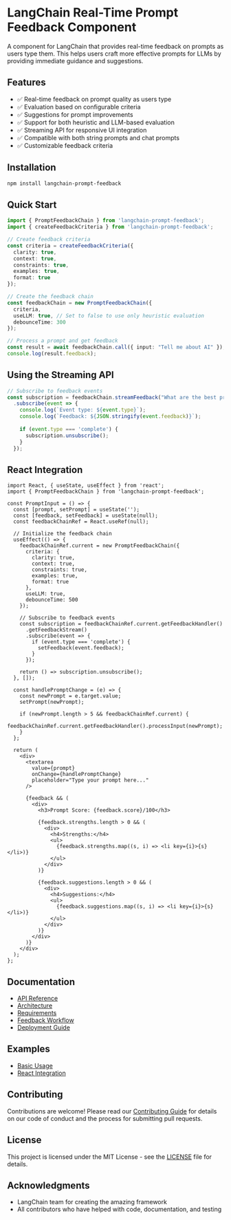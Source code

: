 # LangChain Real-Time Prompt Feedback Component

A component for LangChain that provides real-time feedback on prompts as users type them. This helps users craft more effective prompts for LLMs by providing immediate guidance and suggestions.


## Features

- ✅ Real-time feedback on prompt quality as users type
- ✅ Evaluation based on configurable criteria
- ✅ Suggestions for prompt improvements
- ✅ Support for both heuristic and LLM-based evaluation
- ✅ Streaming API for responsive UI integration
- ✅ Compatible with both string prompts and chat prompts
- ✅ Customizable feedback criteria

## Installation

```bash
npm install langchain-prompt-feedback
```

## Quick Start

```typescript
import { PromptFeedbackChain } from 'langchain-prompt-feedback';
import { createFeedbackCriteria } from 'langchain-prompt-feedback';

// Create feedback criteria
const criteria = createFeedbackCriteria({
  clarity: true,
  context: true,
  constraints: true,
  examples: true,
  format: true
});

// Create the feedback chain
const feedbackChain = new PromptFeedbackChain({
  criteria,
  useLLM: true, // Set to false to use only heuristic evaluation
  debounceTime: 300
});

// Process a prompt and get feedback
const result = await feedbackChain.call({ input: "Tell me about AI" });
console.log(result.feedback);
```

## Using the Streaming API

```typescript
// Subscribe to feedback events
const subscription = feedbackChain.streamFeedback("What are the best practices for prompt engineering?")
  .subscribe(event => {
    console.log(`Event type: ${event.type}`);
    console.log(`Feedback: ${JSON.stringify(event.feedback)}`);
    
    if (event.type === 'complete') {
      subscription.unsubscribe();
    }
  });
```

## React Integration

```tsx
import React, { useState, useEffect } from 'react';
import { PromptFeedbackChain } from 'langchain-prompt-feedback';

const PromptInput = () => {
  const [prompt, setPrompt] = useState('');
  const [feedback, setFeedback] = useState(null);
  const feedbackChainRef = React.useRef(null);
  
  // Initialize the feedback chain
  useEffect(() => {
    feedbackChainRef.current = new PromptFeedbackChain({
      criteria: {
        clarity: true,
        context: true,
        constraints: true,
        examples: true,
        format: true
      },
      useLLM: true,
      debounceTime: 500
    });
    
    // Subscribe to feedback events
    const subscription = feedbackChainRef.current.getFeedbackHandler()
      .getFeedbackStream()
      .subscribe(event => {
        if (event.type === 'complete') {
          setFeedback(event.feedback);
        }
      });
      
    return () => subscription.unsubscribe();
  }, []);
  
  const handlePromptChange = (e) => {
    const newPrompt = e.target.value;
    setPrompt(newPrompt);
    
    if (newPrompt.length > 5 && feedbackChainRef.current) {
      feedbackChainRef.current.getFeedbackHandler().processInput(newPrompt);
    }
  };
  
  return (
    <div>
      <textarea 
        value={prompt} 
        onChange={handlePromptChange} 
        placeholder="Type your prompt here..."
      />
      
      {feedback && (
        <div>
          <h3>Prompt Score: {feedback.score}/100</h3>
          
          {feedback.strengths.length > 0 && (
            <div>
              <h4>Strengths:</h4>
              <ul>
                {feedback.strengths.map((s, i) => <li key={i}>{s}</li>)}
              </ul>
            </div>
          )}
          
          {feedback.suggestions.length > 0 && (
            <div>
              <h4>Suggestions:</h4>
              <ul>
                {feedback.suggestions.map((s, i) => <li key={i}>{s}</li>)}
              </ul>
            </div>
          )}
        </div>
      )}
    </div>
  );
};
```

## Documentation

- [API Reference](API.md)
- [Architecture](docs/architecture.md)
- [Requirements](docs/requirements.md)
- [Feedback Workflow](docs/feedback_workflow.md)
- [Deployment Guide](deployment-guide-html.zip)

## Examples

- [Basic Usage](examples/basic-usage.ts)
- [React Integration](examples/react-integration.tsx)

## Contributing

Contributions are welcome! Please read our [Contributing Guide](CONTRIBUTING.md) for details on our code of conduct and the process for submitting pull requests.

## License

This project is licensed under the MIT License - see the [LICENSE](LICENSE) file for details.

## Acknowledgments

- LangChain team for creating the amazing framework
- All contributors who have helped with code, documentation, and testing